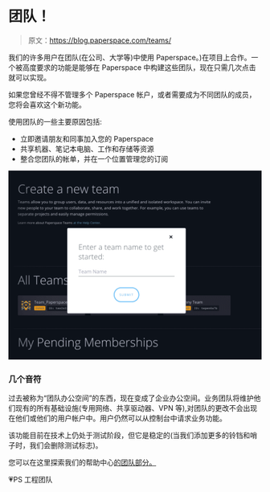 # 团队！

> 原文：<https://blog.paperspace.com/teams/>

我们的许多用户在团队(在公司、大学等)中使用 Paperspace。)在项目上合作。一个被高度要求的功能是能够在 Paperspace 中构建这些团队，现在只需几次点击就可以实现。

如果您曾经不得不管理多个 Paperspace 帐户，或者需要成为不同团队的成员，您将会喜欢这个新功能。

使用团队的一些主要原因包括:

*   立即邀请朋友和同事加入您的 Paperspace
*   共享机器、笔记本电脑、工作和存储等资源
*   整合您团队的帐单，并在一个位置管理您的订阅

![](img/16b49b943700561fec8540d14f6432f5.png)

### 几个音符

过去被称为“团队办公空间”的东西，现在变成了企业办公空间。业务团队将维护他们现有的所有基础设施(专用网络、共享驱动器、VPN 等),对团队的更改不会出现在他们或他们的用户帐户中。用户仍然可以从控制台中请求业务功能。

该功能目前在技术上仍处于测试阶段，但它是稳定的(当我们添加更多的铃铛和哨子时，我们会删除测试标志)。

您可以在这里探索我们的帮助中心[的团队部分。](https://support.paperspace.com/hc/en-us/categories/202541767-Teams)

💗PS 工程团队